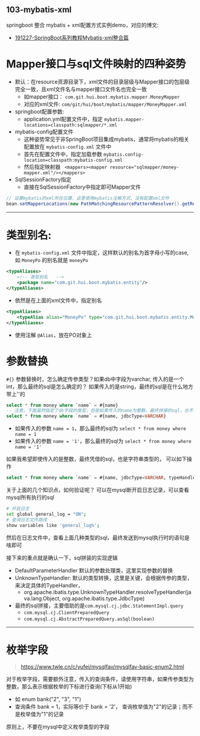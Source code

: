 ## 103-mybatis-xml

springboot 整合 mybatis + xml配置方式实例demo，对应的博文:

- [191227-SpringBoot系列教程Mybatis-xml整合篇](http://spring.hhui.top/spring-blog/2019/12/27/191227-SpringBoot%E7%B3%BB%E5%88%97%E6%95%99%E7%A8%8BMybatis-xml%E6%95%B4%E5%90%88%E7%AF%87/)


Mapper接口与sql文件映射的四种姿势
===

- 默认：在resource资源目录下，xml文件的目录层级与Mapper接口的包层级完全一致，且xml文件名与mapper接口文件名也完全一致
    - 如mapper接口： `com.git.hui.boot.mybatis.mapper.MoneyMapper`
    - 对应的xml文件:  `com/git/hui/boot/mybatis/mapper/MoneyMapper.xml`
- springboot配置参数:
    - application.yml配置文件中，指定 `mybatis.mapper-locations=classpath:sqlmapper/*.xml`
- mybatis-config配置文件
    - 这种姿势常见于非SpringBoot项目集成mybatis，通常将mybatis的相关配置放在 `mybatis-config.xml` 文件中
    - 首先在配置文件中，指定加载参数 `mybatis.config-location=classpath:mybatis-config.xml`
    - 然后指定映射器 ` <mappers><mapper resource="sqlmapper/money-mapper.xml"/></mappers>`
- SqlSessionFactory指定
    - 直接在SqlSessionFactory中指定即可Mapper文件

```java
// 设置mybatis的xml所在位置，这里使用mybatis注解方式，没有配置xml文件
bean.setMapperLocations(new PathMatchingResourcePatternResolver().getResources("classpath*:mapping/*.xml"));
```

---

类型别名:
===

- 在 `mybatis-config.xml` 文件中指定，这样默认的别名为首字母小写的case, 如 `MoneyPo` 的别名就是 `moneyPo`

```xml
<typeAliases>
    <!-- 类型别名   -->
    <package name="com.git.hui.boot.mybatis.entity"/>
</typeAliases>
```

- 依然是在上面的xml文件中，指定别名

```xml
<typeAliases>
    <typeAlias alias="MoneyPo" type="com.git.hui.boot.mybatis.entity.MoneyPo"/>
</typeAliases>
```
- 使用注解 `@Alias`，放在PO对象上

参数替换
===

`#{}` 参数替换时，怎么确定传参类型？如果db中字段为varchar, 传入的是一个int，那么最终的sql是怎么确定的？ 如果传入的是string，最终的sql是在什么地方带上''的

```sql
select * from money where `name` = #{name}
-- 注意，下面虽然指定了db字段的类型，但是如果传入的name为整数，最终拼接的sql，也不会携带上'', 它主要适用于传入null时，类型转换可能出现的异常
select * from money where `name` = #{name, jdbcType=VARCHAR}
```

- 如果传入的参数 `name = 1`，那么最终的sql为 `select * from money where name = 1`
- 如果传入的参数 `name = '1'`，那么最终的sql为 `select * from money where name = '1'`

如果我希望即使传入的是整数，最终凭借的sql，也是字符串类型的， 可以如下操作

```sql
select * from money where `name` = #{name, jdbcType=VARCHAR, typeHandler=xxx}
```

关于上面的几个知识点，如何验证呢？ 可以在mysql断开启日志记录，可以查看mysql所有执行的sql

```bash
# 开启日志
set global general_log = "ON";
# 查询日志文件路径
show variables like 'general_log%';
```

然后在日志文件中，查看上面几种类型的sql，最终发送到mysql执行时的语句是啥即可

接下来的重点就是确认一下，sql拼装的实现逻辑
- DefaultParameterHandler 默认的参数处理类，这里实现参数的替换
- UnknownTypeHandler: 默认的类型转换，这里是关键，会根据传参的类型，来决定具体的TypeHandler，
    - org.apache.ibatis.type.UnknownTypeHandler.resolveTypeHandler(java.lang.Object, org.apache.ibatis.type.JdbcType)
- 最终的sql拼接，主要借助的是`com.mysql.cj.jdbc.StatementImpl.query`
    - `com.mysql.cj.ClientPreparedQuery` 
    - `com.mysql.cj.AbstractPreparedQuery.asSql(boolean)`

---

枚举字段
===

> https://www.twle.cn/c/yufei/mysqlfav/mysqlfav-basic-enum2.html

对于枚举字段，需要额外注意，传入的查询条件，请使用字符串，如果传参类型为整数，那么表示根据枚举的下标进行查询(下标从1开始)

- 如 enum bank("2", "3", "1")
- 查询条件 bank = 1，实际等价于 bank = '2'， 查询枚举值为"2"的记录；而不是枚举值为"1"的记录

原则上，不要在mysql中定义枚举类型的字段